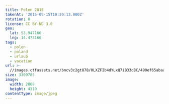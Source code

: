 ```yaml
---
title: Polen 2015
takenAt: '2015-09-15T10:20:13.000Z'
rotation: 0
license: CC BY-ND 3.0
geo:
  lat: 53.947166
  lng: 14.473166
tags:
  - polen
  - poland
  - urlaub
  - vacation
url: >-
  //images.ctfassets.net/bncv3c2gt878/0LXZFIb4dYLxQ7iB33d8C/490ef65abaabf35263e90b8f228a3234/polen-2015_25862753851_o
size: 3309785
image:
  width: 2868
  height: 4310
contentType: image/jpeg
---
```


